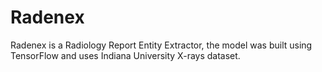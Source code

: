 # Radenex
Radenex is a Radiology Report Entity Extractor, the model was built using TensorFlow and uses Indiana University X-rays dataset.
